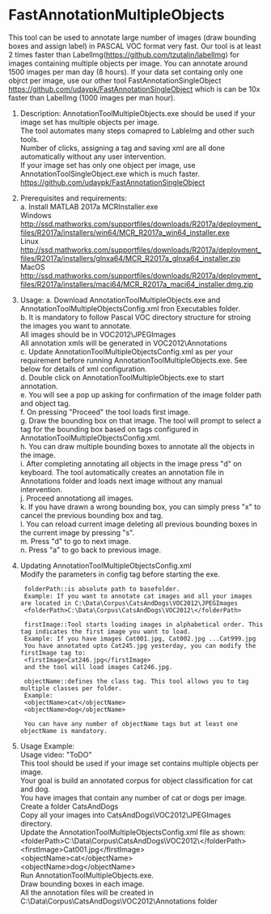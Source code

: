 # FastAnnotationMultipleObjects
This tool can be used to annotate large number of images (draw bounding boxes and assign label) in PASCAL VOC format very fast.
Our tool is at least 2 times faster than LabelImg(https://github.com/tzutalin/labelImg) for images containing multiple objects per image. You can annotate around 1500 images per man day (8 hours).
If your data set containg only one objrct per image, use our other tool FastAnnotationSingleObject https://github.com/udaypk/FastAnnotationSingleObject which is can be 10x faster than LabelImg (1000 images per man hour).


1. Description: 
	AnnotationToolMultipleObjects.exe should be used if your image set has multiple objects per image.  <br>
		The tool automates many steps comapred to LableImg and other such tools. <br>
		Number of clicks, assigning a tag and saving xml are all done automatically without any user intervention. <br>
		If your image set has only one object per image, use AnnotationToolSingleObject.exe which is much faster. https://github.com/udaypk/FastAnnotationSingleObject <br>
2. Prerequisites and requirements:<br>
	a. Install MATLAB 2017a MCRInstaller.exe <br>
	   Windows http://ssd.mathworks.com/supportfiles/downloads/R2017a/deployment_files/R2017a/installers/win64/MCR_R2017a_win64_installer.exe <br>
	   Linux   http://ssd.mathworks.com/supportfiles/downloads/R2017a/deployment_files/R2017a/installers/glnxa64/MCR_R2017a_glnxa64_installer.zip <br>
	   MacOS   http://ssd.mathworks.com/supportfiles/downloads/R2017a/deployment_files/R2017a/installers/maci64/MCR_R2017a_maci64_installer.dmg.zip <br>

3. Usage:
        a. Download AnnotationToolMultipleObjects.exe and AnnotationToolMultipleObjectsConfig.xml fron Executables folder. <br>
	b. It is mandatory to follow Pascal VOC directory structure for stroing the images you want to annotate. <br>
	      All images should be in VOC2012\JPEGImages <br>
	      All annotation xmls will be generated in VOC2012\Annotations <br>
	c. Update AnnotationToolMultipleObjectsConfig.xml as per your requirement before running AnnotationToolMultipleObjects.exe. See below for details of xml configuration. <br>
	d. Double click on AnnotationToolMultipleObjects.exe to start annotation. <br> 
	e. You will see a pop up asking for confirmation of the image folder path and object tag.<br> 
	f. On pressing "Proceed" the tool loads first image.<br>
	g. Draw the bounding box on that image. The tool will prompt to select a tag for the bounding box based on tags configured in AnnotationToolMultipleObjectsConfig.xml. <br> 
	h. You can draw multiple bounding boxes to annotate all the objects in the image. <br>
	i. After completing annotating all objects in the image press "d" on keyboard. The tool automatically creates an annotation file in Annotations folder and loads next image without any manual intervention.<br>
	j. Proceed annotationg all images. <br>
	k. If you have drawn a wrong bounding box, you can simply press "x" to cancel the previous bounding box and tag. <br>
	l. You can reload current image deleting all previous bounding boxes in the current image by pressing "s".<br>
	m. Press "d" to go to next image. <br>
	n. Press "a" to go back to previous image. <br>

4. Updating AnnotationToolMultipleObjectsConfig.xml<br>
        Modify the parameters in config tag before starting the exe.<br>

        folderPath::is absolute path to basefolder. 
        Example: If you want to annotate cat images and all your images are located in C:\Data\Corpus\CatsAndDogs\VOC2012\JPEGImages
        <folderPath>C:\Data\Corpus\CatsAndDogs\VOC2012\</folderPath> 

        firstImage::Tool starts loading images in alphabetical order. This tag indicates the first image you want to load.
        Example: If you have images Cat001.jpg, Cat002.jpg ...Cat999.jpg
        You have annotated upto Cat245.jpg yesterday, you can modify the firstImage tag to: 
        <firstImage>Cat246.jpg</firstImage> 
        and the tool will load images Cat246.jpg. 
        
        objectName::defines the class tag. This tool allows you to tag multiple classes per folder.
        Example: 
        <objectName>cat</objectName>
        <objectName>dog</objectName>
        
        You can have any number of objectName tags but at least one objectName is mandatory.
 
 5. Usage Example: <br>
        Usage video: "ToDO" <br>
 	This tool should be used if your image set contains multiple objects per image. <br>
 	Your goal is build an annotated corpus for object classification for cat and dog. <br>
 	You have images that contain any number of cat or dogs per image. <br>
 	Create a folder CatsAndDogs <br>
 	Copy all your images into CatsAndDogs\VOC2012\JPEGImages directory.<br>
 	Update the AnnotationToolMultipleObjectsConfig.xml file as shown: <br>
 	\<folderPath\>C:\Data\Corpus\CatsAndDogs\VOC2012\\<\/folderPath\> <br>
 	\<firstImage\>Cat001.jpg\<\/firstImage\> <br>
 	\<objectName\>cat\<\/objectName\> <br>
 	\<objectName\>dog\<\/objectName\> <br>
 	Run AnnotationToolMultipleObjects.exe. <br>
 	Draw bounding boxes in each image. <br>
 	All the annotation files will be created in C:\Data\Corpus\CatsAndDogs\VOC2012\Annotations folder <br>
